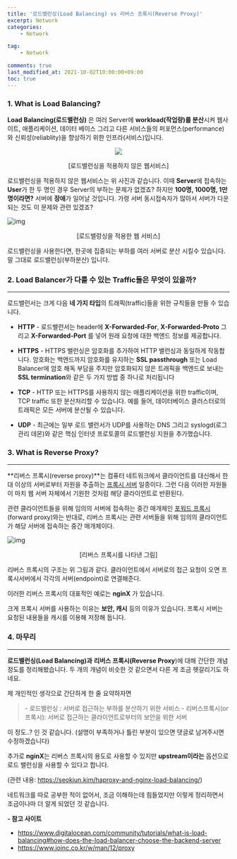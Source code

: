 ```yaml
---
title: '로드밸런싱(Load Balancing) vs 리버스 프록시(Reverse Proxy)'
excerpt: Network
categories:
    - Network

tag:
    - Network

comments: true
last_modified_at: 2021-10-02T10:00:00+09:00
toc: true
---
```


### **1. What is Load Balancing?**


**Load Balancing(로드밸런싱)** 은 여러 Server에 **workload(작업량)를 분산**시켜 웹사이트, 애플리케이션, 데이터 베이스 그리고 다른 서비스들의 퍼포먼스(performance)와 신뢰성(reliablity)을 향상하기 위한 인프라(서비스)입니다.



<p align="center"><img src = "https://blog.kakaocdn.net/dn/ddyrBN/btqDbkONaSB/OxIAMKMuBKkVPCYJVFHyn0/img.png"></p>

<p align="center">[로드밸런싱을 적용하지 않은 웹서비스]</p>



로드밸런싱을 적용하지 않은 웹서비스는 위 사진과 같습니다. 이때 **Server**에 접속하는 **User**가 한 두 명인 경우 Server의 부하는 문제가 없겠죠? 하지만 **100명, 1000명, 1만 명이라면?** 서버에 **장애**가 일어날 것입니다. 가령 서버 동시접속자가 많아서 서버가 다운되는 것도 이 문제와 관련 있겠죠?

 



![img](https://blog.kakaocdn.net/dn/bHrZA8/btqDceHkufm/xAkdmxyC8O6FyJ3wD2xIXk/img.png) 
<p align="center">[로드밸렁싱을 적용한 웹 서비스]</p>



로드밸런싱을 사용한다면, 한곳에 집중되는 부하를 여러 서버로 분산 시킬수 있습니다. 말 그대로 로드밸런싱(부하분산) 입니다.

 

 

### **2. Load Balancer가 다룰 수 있는 Traffic들은 무엇이 있을까?**

------

로드밸런서는 크게 다음 **네 가지 타입**의 트래픽(traffic)들을 위한 규칙들을 만들 수 있습니다.

 

- **HTTP** - 로드밸런서는 header에  **X-Forwarded-For**, **X-Forwarded-Proto** 그리고 **X-Forwarded-Port** 를 넣어 원래 요청에 대한 백엔드 정보를 제공합니다.
   
- **HTTPS** - HTTPS 밸런싱은 암호화를 추가하여 HTTP 밸런싱과 동일하게 작동합니다. 암호화는 백엔드까지 암호화를 유지하는 **SSL passthrough** 또는 Load Balancer에 암호 해독 부담을 주지만 암호화되지 않은 트래픽을 백엔드로 보내는 **SSL termination**와 같은 두 가지 방법 중 하나로 처리됩니다
   
- **TCP** - HTTP 또는 HTTPS를 사용하지 않는 애플리케이션을 위한 traffic이며, TCP traffic 또한 분산처리할 수 있습니다. 예를 들어, 데이터베이스 클러스터로의 트래픽은 모든 서버에 분산될 수 있습니다.
   
- **UDP** - 최근에는 일부 로드 밸런서가 UDP를 사용하는 DNS 그리고 syslogd(로그 관리 데몬)와 같은 핵심 인터넷 프로토콜의 로드밸런싱 지원을 추가했습니다.

 

### **3. What is Reverse Proxy?**

------

**리버스 프록시(reverse proxy)**는 컴퓨터 네트워크에서 클라이언트를 대신해서 한 대 이상의 서버로부터 자원을 추출하는 [프록시 서버](https://ko.wikipedia.org/wiki/프록시_서버) 일종이다. 그런 다음 이러한 자원들이 마치 웹 서버 자체에서 기원한 것처럼 해당 클라이언트로 반환된다.

 

관련 클라이언트들을 위해 임의의 서버에 접속하는 중간 매개체인 [포워드 프록시](https://ko.wikipedia.org/wiki/프록시_서버)(forward proxy)와는 반대로, 리버스 프록시는 관련 서버들을 위해 임의의 클라이언트가 해당 서버에 접속하는 중간 매개체이다.

 



![img](https://blog.kakaocdn.net/dn/c5FgJM/btqDbFSHx32/5LMPlwFlAlN8T38ryQwzDK/img.png) 
<p align="center">[리버스 프록시를 나타낸 그림]</p>



 

리버스 프록시의 구조는 위 그림과 같다. 클라이언트에서 서버로의 접근 요청이 오면 프록시서버에서 각각의 서버(endpoint)로 연결해준다.

이러한 리버스 프록시의 대표적인 예로는 **nginX** 가 있습니다. 

 

크게 프록시 서버를 사용하는 이유는 **보안, 캐시** 등의 이유가 있습니다. 프록시 서버는 요청된 내용들을 캐시를 이용해 저장해 둡니다.

 

 

### **4. 마무리**

------

**로드밸런싱(Load Balancing)과** **리버스 프록시(Reverse Proxy**)에 대해 간단한 개념 정도를 정리해봤습니다. 두 개의 개념이 비슷한 것 같으면서 다른 게 조금 헷갈리기도 하네요.

 

제 개인적인 생각으로 간단하게 한 줄 요약하자면

> \- 로드밸런싱 : 서버로 접근하는 부하를 분산하기 위한 서비스
> \- 리버스프록시(or 프록시): 서버로 접근하는 클라이언트로부터의 보안을 위한 서버

이 정도..? 인 것 같습니다. (설명이 부족하거나 틀린 부분이 있으면 댓글로 남겨주시면 수정하겠습니다)

 

추가로 **nginX**는 리버스 프록시의 용도로 사용할 수 있지만 **upstream이라는** 옵션으로 로드 밸런싱을 사용할 수 있다고 합니다. 

(관련 내용: https://seokjun.kim/haproxy-and-nginx-load-balancing/)

 

네트워크를 따로 공부한 적이 없어서, 조금 이해하는데 힘들었지만 이렇게 정리하면서 조금이나마 더 알게 되었던 것 같습니다.

 

**- 참고 사이트**

- https://www.digitalocean.com/community/tutorials/what-is-load-balancing#how-does-the-load-balancer-choose-the-backend-server
- https://www.joinc.co.kr/w/man/12/proxy